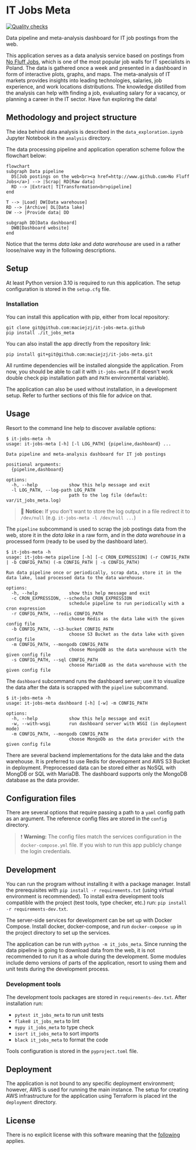 # IT Jobs Meta

[![Quality checks](https://github.com/maciejzj/it-jobs-meta/actions/workflows/quality_checks.yml/badge.svg)](https://github.com/maciejzj/it-jobs-meta/actions/workflows/quality_checks.yml)

Data pipeline and meta-analysis dashboard for IT job postings from the web.

This application serves as a data analysis service based on postings from [No
Fluff Jobs](https://nofluffjobs.com), which is one of the most popular job walls
for IT specialists in Poland. The data is gathered once a week and presented in
a dashboard in form of interactive plots, graphs, and maps. The meta-analysis of
IT markets provides insights into leading technologies, salaries, job
experience, and work locations distributions. The knowledge distilled from the
analysis can help with finding a job, evaluating salary for a vacancy, or
planning a career in the IT sector. Have fun exploring the data!

## Methodology and project structure

The idea behind data analysis is described in the `data_exploration.ipynb`
Jupyter Notebook in the `analysis` directory.

The data processing pipeline and application operation scheme follow the
flowchart below:

```mermaid
flowchart
subgraph Data pipeline
  DS[Job postings on the web<br><a href=http://www.github.com>No Fluff Jobs</a>] --> |Scrap| RD[Raw data]
  RD --> |Extract| T[Transformation<br>pipeline]
end

T --> |Load| DW[Data warehouse]
RD --> |Archive| DL[Data lake]
DW --> |Provide data| DD

subgraph DD[Data dashboard]
  DWB[Dashboard website]
end

```

Notice that the terms *data lake* and *data warehouse* are used in a rather
loose/naive way in the following descriptions.

## Setup

At least Python version 3.10 is required to run this application. The setup
configuration is stored in the `setup.cfg` file.

### Installation

You can install this application with pip, either from local repository:

```
git clone git@github.com:maciejzj/it-jobs-meta.github
pip install ./it_jobs_meta
```

You can also install the app directly from the repository link:

```
pip install git+git@github.com:maciejzj/it-jobs-meta.git
```

All runtime dependencies will be installed alongside the application. From now,
you should be able to call it with `it-jobs-meta` (if it doesn't work double
check pip installation path and `PATH` environmental variable).

The application can also be used without installation, in a development setup.
Refer to further sections of this file for advice on that.

## Usage

Resort to the command line help to discover available options:

```
$ it-jobs-meta -h
usage: it-jobs-meta [-h] [-l LOG_PATH] {pipeline,dashboard} ...

Data pipeline and meta-analysis dashboard for IT job postings

positional arguments:
  {pipeline,dashboard}

options:
  -h, --help            show this help message and exit
  -l LOG_PATH, --log-path LOG_PATH
                        path to the log file (default: var/it_jobs_meta.log)
```

> 📝 **Notice:** If you don't want to store the log output in a file redirect it
> to `/dev/null` (e.g. `it-jobs-meta -l /dev/null ...`)

The `pipeline` subcommand is used to scrap the job postings data from the web,
store it in the *data lake* in a raw form, and in the *data warehouse* in a
processed form (ready to be used by the dashboard later).

```
$ it-jobs-meta -h
usage: it-jobs-meta pipeline [-h] [-c CRON_EXPRESSION] (-r CONFIG_PATH | -b CONFIG_PATH) (-m CONFIG_PATH | -s CONFIG_PATH)

Run data pipeline once or periodically, scrap data, store it in the data lake, load processed data to the data warehouse.

options:
  -h, --help            show this help message and exit
  -c CRON_EXPRESSION, --schedule CRON_EXPRESSION
                        schedule pipeline to run periodically with a cron expression
  -r CONFIG_PATH, --redis CONFIG_PATH
                        choose Redis as the data lake with the given config file
  -b CONFIG_PATH, --s3-bucket CONFIG_PATH
                        choose S3 Bucket as the data lake with given config file
  -m CONFIG_PATH, --mongodb CONFIG_PATH
                        choose MongoDB as the data warehouse with the given config file
  -s CONFIG_PATH, --sql CONFIG_PATH
                        choose MariaDB as the data warehouse with the given config file
```

The `dashboard` subcommand runs the dashboard server; use it to visualize the
data after the data is scrapped with the `pipeline` subcommand.

```
$ it-jobs-meta -h
usage: it-jobs-meta dashboard [-h] [-w] -m CONFIG_PATH

options:
  -h, --help            show this help message and exit
  -w, --with-wsgi       run dashboard server with WSGI (in deployment mode)
  -m CONFIG_PATH, --mongodb CONFIG_PATH
                        choose MongoDb as the data provider with the given config file
```

There are several backend implementations for the data lake and the data
warehouse. It is preferred to use Redis for development and AWS S3 Bucket in
deployment. Preprocessed data can be stored either as NoSQL with MongDB or SQL
with MariaDB. The dashboard supports only the MongoDB database as the data
provider.

## Configuration files

There are several options that require passing a path to a `yaml` config path
as an argument. The reference config files are stored in the `config` directory.

> ❗️ **Warning:** The config files match the services configuration in the
> `docker-compose.yml` file. If you wish to run this app publicly change the
> login credentials.

## Development

You can run the program without installing it with a package manager. Install
the prerequisites with `pip install -r requirements.txt` (using virtual
environment is recommended). To install extra development tools compatible with
the project (test tools, type checker, etc.) run: `pip install -r
requirements-dev.txt`.

The server-side services for development can be set up with Docker Compose.
Install docker, docker-compose, and run `docker-compose up` in the project
directory to set up the services.

The application can be run with `python -m it_jobs_meta`. Since running the data
pipeline is going to download data from the web, it is not recommended to
run it as a whole during the development. Some modules include demo versions of
parts of the application, resort to using them and unit tests during the
development process.

### Development tools

The development tools packages are stored in `requirements-dev.txt`. After
installation run:

* `pytest it_jobs_meta` to run unit tests
* `flake8 it_jobs_meta` to lint
* `mypy it_jobs_meta` to type check
* `isort it_jobs_meta` to sort imports
* `black it_jobs_meta` to format the code

Tools configuration is stored in the `pyproject.toml` file.

## Deployment

The application is not bound to any specific deployment environment; however,
AWS is used for running the main instance. The setup for creating AWS
infrastructure for the application using Terraform is placed int the
`deployment` directory. 

## License

There is no explicit license with this software meaning that the
[following](https://choosealicense.com/no-permission/) applies.
